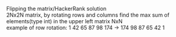 Flipping the matrix/HackerRank solution  
2Nx2N matrix, by rotating rows and columns find the max sum of elements(type int) in the upper left matrix NxN  
example of row rotation: 1 42 65 87 98 174 -> 174 98 87 65 42 1
